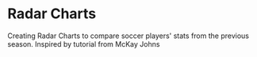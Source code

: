 # Radar Charts
Creating Radar Charts to compare soccer players' stats from the previous season.
Inspired by tutorial from McKay Johns
